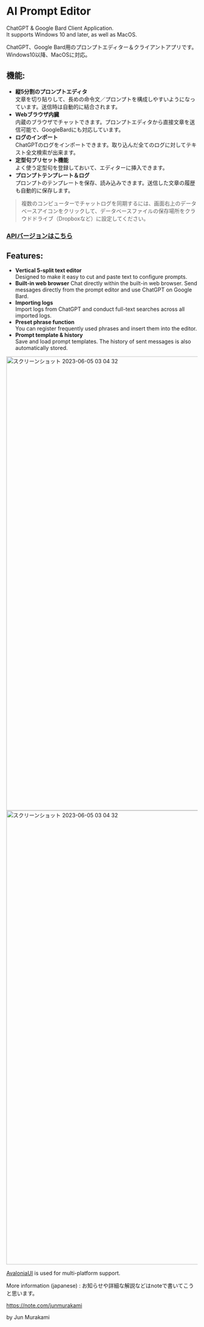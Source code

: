 # AI Prompt Editor
ChatGPT & Google Bard Client Application.  
It supports Windows 10 and later, as well as MacOS.  

ChatGPT、Google Bard用のプロンプトエディター＆クライアントアプリです。Windows10以降、MacOSに対応。
  
## 機能:  

- **縦5分割のプロンプトエディタ**  
文章を切り貼りして、長めの命令文／プロンプトを構成しやすいようになっています。送信時は自動的に結合されます。
- **Webブラウザ内臓**  
内蔵のブラウザでチャットできます。プロンプトエディタから直接文章を送信可能で、GoogleBardにも対応しています。
- **ログのインポート**  
ChatGPTのログをインポートできます。取り込んだ全てのログに対してテキスト全文検索が出来ます。
- **定型句プリセット機能**  
よく使う定型句を登録しておいて、エディターに挿入できます。
- **プロンプトテンプレート＆ログ**  
プロンプトのテンプレートを保存、読み込みできます。送信した文章の履歴も自動的に保存します。

> 複数のコンピューターでチャットログを同期するには、画面右上のデータベースアイコンをクリックして、データベースファイルの保存場所をクラウドドライブ（Dropboxなど）に設定してください。

### [APIバージョンはこちら](https://github.com/Jun-Murakami/TmCGPTD-2.0)

## Features:  
  
- **Vertical 5-split text editor**  
Designed to make it easy to cut and paste text to configure prompts.
- **Built-in web browser**
Chat directly within the built-in web browser. Send messages directly from the prompt editor and use ChatGPT on Google Bard.
- **Importing logs**  
Import logs from ChatGPT and conduct full-text searches across all imported logs.
- **Preset phrase function**  
You can register frequently used phrases and insert them into the editor.
- **Prompt template & history**  
Save and load prompt templates. The history of sent messages is also automatically stored.

<img width="1194" alt="スクリーンショット 2023-06-05 03 04 32" src="https://github.com/Jun-Murakami/AI_Prompt_Editor/assets/126404131/dbe7432e-67aa-4438-a1c1-fd19d0692117">
<img width="1194" alt="スクリーンショット 2023-06-05 03 04 32" src="https://github.com/Jun-Murakami/AI_Prompt_Editor/assets/126404131/26234fc0-6447-4cf2-9761-ad979af6e726">

[AvaloniaUI](https://github.com/AvaloniaUI/Avalonia) is used for multi-platform support.

More information (japanese) : お知らせや詳細な解説などはnoteで書いてこうと思います。

https://note.com/junmurakami

by Jun Murakami
